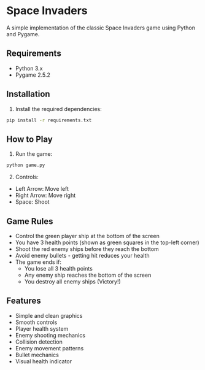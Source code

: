 # Space Invaders

A simple implementation of the classic Space Invaders game using Python and Pygame.

## Requirements

- Python 3.x
- Pygame 2.5.2

## Installation

1. Install the required dependencies:

```bash
pip install -r requirements.txt
```

## How to Play

1. Run the game:

```bash
python game.py
```

2. Controls:

- Left Arrow: Move left
- Right Arrow: Move right
- Space: Shoot

## Game Rules

- Control the green player ship at the bottom of the screen
- You have 3 health points (shown as green squares in the top-left corner)
- Shoot the red enemy ships before they reach the bottom
- Avoid enemy bullets - getting hit reduces your health
- The game ends if:
  - You lose all 3 health points
  - Any enemy ship reaches the bottom of the screen
  - You destroy all enemy ships (Victory!)

## Features

- Simple and clean graphics
- Smooth controls
- Player health system
- Enemy shooting mechanics
- Collision detection
- Enemy movement patterns
- Bullet mechanics
- Visual health indicator
